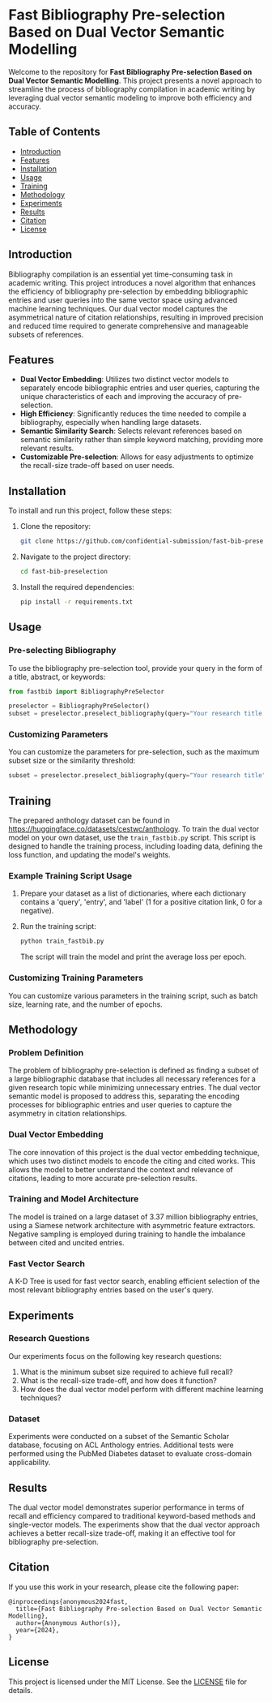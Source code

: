 
# Fast Bibliography Pre-selection Based on Dual Vector Semantic Modelling

Welcome to the repository for **Fast Bibliography Pre-selection Based on Dual Vector Semantic Modelling**. This project presents a novel approach to streamline the process of bibliography compilation in academic writing by leveraging dual vector semantic modeling to improve both efficiency and accuracy.

## Table of Contents

- [Introduction](#introduction)
- [Features](#features)
- [Installation](#installation)
- [Usage](#usage)
- [Training](#training)
- [Methodology](#methodology)
- [Experiments](#experiments)
- [Results](#results)
- [Citation](#citation)
- [License](#license)

## Introduction

Bibliography compilation is an essential yet time-consuming task in academic writing. This project introduces a novel algorithm that enhances the efficiency of bibliography pre-selection by embedding bibliographic entries and user queries into the same vector space using advanced machine learning techniques. Our dual vector model captures the asymmetrical nature of citation relationships, resulting in improved precision and reduced time required to generate comprehensive and manageable subsets of references.

## Features

- **Dual Vector Embedding**: Utilizes two distinct vector models to separately encode bibliographic entries and user queries, capturing the unique characteristics of each and improving the accuracy of pre-selection.
- **High Efficiency**: Significantly reduces the time needed to compile a bibliography, especially when handling large datasets.
- **Semantic Similarity Search**: Selects relevant references based on semantic similarity rather than simple keyword matching, providing more relevant results.
- **Customizable Pre-selection**: Allows for easy adjustments to optimize the recall-size trade-off based on user needs.

## Installation

To install and run this project, follow these steps:

1. Clone the repository:
   ```bash
   git clone https://github.com/confidential-submission/fast-bib-preselection.git
   ```
2. Navigate to the project directory:
   ```bash
   cd fast-bib-preselection
   ```
3. Install the required dependencies:
   ```bash
   pip install -r requirements.txt
   ```

## Usage

### Pre-selecting Bibliography

To use the bibliography pre-selection tool, provide your query in the form of a title, abstract, or keywords:

```python
from fastbib import BibliographyPreSelector

preselector = BibliographyPreSelector()
subset = preselector.preselect_bibliography(query="Your research title or abstract here")
```

### Customizing Parameters

You can customize the parameters for pre-selection, such as the maximum subset size or the similarity threshold:

```python
subset = preselector.preselect_bibliography(query="Your research title", max_subset_size=50000, similarity_threshold=0.8)
```

## Training

The prepared anthology dataset can be found in https://huggingface.co/datasets/cestwc/anthology. To train the dual vector model on your own dataset, use the `train_fastbib.py` script. This script is designed to handle the training process, including loading data, defining the loss function, and updating the model's weights.

### Example Training Script Usage

1. Prepare your dataset as a list of dictionaries, where each dictionary contains a 'query', 'entry', and 'label' (1 for a positive citation link, 0 for a negative).

2. Run the training script:

   ```bash
   python train_fastbib.py
   ```

   The script will train the model and print the average loss per epoch.

### Customizing Training Parameters

You can customize various parameters in the training script, such as batch size, learning rate, and the number of epochs.

## Methodology

### Problem Definition

The problem of bibliography pre-selection is defined as finding a subset of a large bibliographic database that includes all necessary references for a given research topic while minimizing unnecessary entries. The dual vector semantic model is proposed to address this, separating the encoding processes for bibliographic entries and user queries to capture the asymmetry in citation relationships.

### Dual Vector Embedding

The core innovation of this project is the dual vector embedding technique, which uses two distinct models to encode the citing and cited works. This allows the model to better understand the context and relevance of citations, leading to more accurate pre-selection results.

### Training and Model Architecture

The model is trained on a large dataset of 3.37 million bibliography entries, using a Siamese network architecture with asymmetric feature extractors. Negative sampling is employed during training to handle the imbalance between cited and uncited entries.

### Fast Vector Search

A K-D Tree is used for fast vector search, enabling efficient selection of the most relevant bibliography entries based on the user's query.

## Experiments

### Research Questions

Our experiments focus on the following key research questions:

1. What is the minimum subset size required to achieve full recall?
2. What is the recall-size trade-off, and how does it function?
3. How does the dual vector model perform with different machine learning techniques?

### Dataset

Experiments were conducted on a subset of the Semantic Scholar database, focusing on ACL Anthology entries. Additional tests were performed using the PubMed Diabetes dataset to evaluate cross-domain applicability.

## Results

The dual vector model demonstrates superior performance in terms of recall and efficiency compared to traditional keyword-based methods and single-vector models. The experiments show that the dual vector approach achieves a better recall-size trade-off, making it an effective tool for bibliography pre-selection.

## Citation

If you use this work in your research, please cite the following paper:

```
@inproceedings{anonymous2024fast,
  title={Fast Bibliography Pre-selection Based on Dual Vector Semantic Modelling},
  author={Anonymous Author(s)},
  year={2024},
}
```

## License

This project is licensed under the MIT License. See the [LICENSE](LICENSE) file for details.
